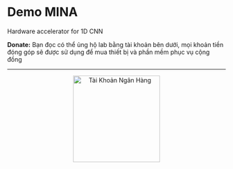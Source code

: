 # Demo MINA

Hardware accelerator for 1D CNN

**Donate:** Bạn đọc có thể ủng hộ lab bằng tài khoản bên dưới, mọi khoản tiền đóng góp sẽ được sử dụng để mua thiết bị và phần mềm phục vụ cộng đồng

---

<p align="center">
  <img src="https://github.com/AISeQLab/Level_0_KV260_FPGA/blob/main/Hinh/Bank.png" alt="Tài Khoản Ngân Hàng" width="200"/>
</p>
